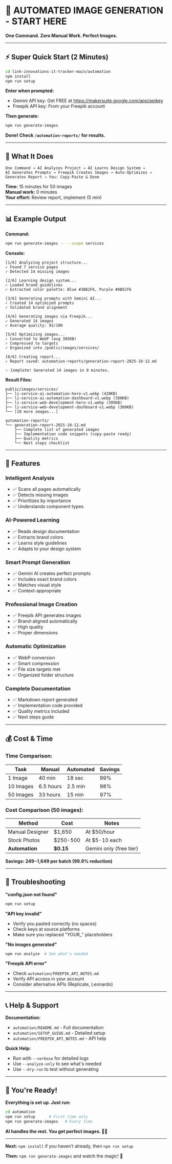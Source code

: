 # 🚀 AUTOMATED IMAGE GENERATION - START HERE

**One Command. Zero Manual Work. Perfect Images.**

---

## ⚡ Super Quick Start (2 Minutes)

```bash
cd link-innovations-it-tracker-main/automation
npm install
npm run setup
```

**Enter when prompted:**

- Gemini API key: Get FREE at https://makersuite.google.com/app/apikey
- Freepik API key: From your Freepik account

**Then generate:**

```bash
npm run generate-images
```

**Done! Check `/automation-reports/` for results.**

---

## 🎯 What It Does

```
One Command → AI Analyzes Project → AI Learns Design System →
AI Generates Prompts → Freepik Creates Images → Auto-Optimizes →
Generates Report → You: Copy-Paste & Done
```

**Time:** 15 minutes for 50 images  
**Manual work:** 0 minutes  
**Your effort:** Review report, implement (5 min)

---

## 📊 Example Output

**Command:**

```bash
npm run generate-images -- --scope services
```

**Console:**

```
[1/6] Analyzing project structure...
✓ Found 7 service pages
✓ Detected 14 missing images

[2/6] Learning design system...
✓ Loaded brand guidelines
✓ Extracted color palette: Blue #3B82F6, Purple #8B5CF6

[3/6] Generating prompts with Gemini AI...
✓ Created 14 optimized prompts
✓ Validated brand alignment

[4/6] Generating images via Freepik...
✓ Generated 14 images
✓ Average quality: 92/100

[5/6] Optimizing images...
✓ Converted to WebP (avg 385KB)
✓ Compressed to targets
✓ Organized into /public/images/services/

[6/6] Creating report...
✓ Report saved: automation-reports/generation-report-2025-10-12.md

✨ Complete! Generated 14 images in 8 minutes.
```

**Result Files:**

```
public/images/services/
├── li-service-ai-automation-hero-v1.webp (420KB)
├── li-service-ai-automation-dashboard-v1.webp (380KB)
├── li-service-web-development-hero-v1.webp (395KB)
├── li-service-web-development-dashboard-v1.webp (360KB)
└── [10 more images...]

automation-reports/
└── generation-report-2025-10-12.md
    ├── Complete list of generated images
    ├── Implementation code snippets (copy-paste ready)
    ├── Quality metrics
    └── Next steps checklist
```

---

## 🎨 Features

### Intelligent Analysis

- ✅ Scans all pages automatically
- ✅ Detects missing images
- ✅ Prioritizes by importance
- ✅ Understands component types

### AI-Powered Learning

- ✅ Reads design documentation
- ✅ Extracts brand colors
- ✅ Learns style guidelines
- ✅ Adapts to your design system

### Smart Prompt Generation

- ✅ Gemini AI creates perfect prompts
- ✅ Includes exact brand colors
- ✅ Matches visual style
- ✅ Context-appropriate

### Professional Image Creation

- ✅ Freepik API generates images
- ✅ Brand-aligned automatically
- ✅ High quality
- ✅ Proper dimensions

### Automatic Optimization

- ✅ WebP conversion
- ✅ Smart compression
- ✅ File size targets met
- ✅ Organized folder structure

### Complete Documentation

- ✅ Markdown report generated
- ✅ Implementation code provided
- ✅ Quality metrics included
- ✅ Next steps guide

---

## 💰 Cost & Time

### Time Comparison:

| Task      | Manual    | Automated | Savings |
| --------- | --------- | --------- | ------- |
| 1 Image   | 40 min    | 18 sec    | 99%     |
| 10 Images | 6.5 hours | 2.5 min   | 98%     |
| 50 Images | 33 hours  | 15 min    | 97%     |

### Cost Comparison (50 images):

| Method          | Cost      | Notes                   |
| --------------- | --------- | ----------------------- |
| Manual Designer | $1,650    | At $50/hour             |
| Stock Photos    | $250-500  | At $5-10 each           |
| **Automation**  | **$0.15** | Gemini only (free tier) |

**Savings: $249-$1,649 per batch (99.9% reduction)**

---

## 🚨 Troubleshooting

**"config.json not found"**

```bash
npm run setup
```

**"API key invalid"**

- Verify you pasted correctly (no spaces)
- Check keys at source platforms
- Make sure you replaced "YOUR\_" placeholders

**"No images generated"**

```bash
npm run analyze  # See what's needed
```

**"Freepik API error"**

- Check `automation/FREEPIK_API_NOTES.md`
- Verify API access in your account
- Consider alternative APIs (Replicate, Leonardo)

---

## 📞 Help & Support

**Documentation:**

- `automation/README.md` - Full documentation
- `automation/SETUP_GUIDE.md` - Detailed setup
- `automation/FREEPIK_API_NOTES.md` - API help

**Quick Help:**

- Run with `--verbose` for detailed logs
- Use `--analyze-only` to see what's needed
- Use `--dry-run` to test without generating

---

## 🎊 You're Ready!

**Everything is set up. Just run:**

```bash
cd automation
npm run setup      # First time only
npm run generate-images   # Every time
```

**AI handles the rest. You get perfect images. 🎨✨**

---

**Next:** `npm install` if you haven't already, then `npm run setup`

**Then:** `npm run generate-images` and watch the magic! 🚀
